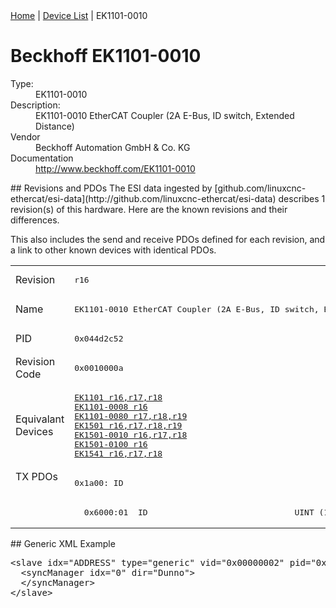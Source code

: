 <div class="nav"><a href="/esi-data">Home</a> | <a href="/esi-data/devices">Device List</a> | EK1101-0010</div>

#  Beckhoff EK1101-0010

<dl>
  <dt>Type:</dt><dd>EK1101-0010</dd>
  <dt>Description:</dt><dd>EK1101-0010 EtherCAT Coupler (2A E-Bus, ID switch, Extended Distance)</dd>
  <dt>Vendor</dt><dd>Beckhoff Automation GmbH & Co. KG</dd>
  <dt>Documentation</dt><dd><a href="http://www.beckhoff.com/EK1101-0010">http://www.beckhoff.com/EK1101-0010</a></dd>
</dl>
## Revisions and PDOs
The ESI data ingested by [github.com/linuxcnc-ethercat/esi-data](http://github.com/linuxcnc-ethercat/esi-data) describes 1 revision(s) of this hardware.  Here are the known revisions and their differences.

This also includes the send and receive PDOs defined for each revision, and a link to other known devices with identical PDOs.

<table>
<tr >
<td class="first">Revision</td>
<td ><pre>r16</pre></td>
</tr>
<tr >
<td class="first">Name</td>
<td ><pre>EK1101-0010 EtherCAT Coupler (2A E-Bus, ID switch, Extended Distance)</pre></td>
</tr>
<tr >
<td class="first">PID</td>
<td ><pre>0x044d2c52</pre></td>
</tr>
<tr >
<td class="first">Revision Code</td>
<td ><pre>0x0010000a</pre></td>
</tr>
<tr >
<td class="first">Equivalant Devices</td>
<td ><pre><a href="EK1101">EK1101 r16,r17,r18</a><br/><a href="EK1101-0008">EK1101-0008 r16</a><br/><a href="EK1101-0080">EK1101-0080 r17,r18,r19</a><br/><a href="EK1501">EK1501 r16,r17,r18,r19</a><br/><a href="EK1501-0010">EK1501-0010 r16,r17,r18</a><br/><a href="EK1501-0100">EK1501-0100 r16</a><br/><a href="EK1541">EK1541 r16,r17,r18</a></pre></td>
</tr>
<tr class="txpdo pdosection">
<td class="first" rowspan=2 valign=top>TX PDOs</td>
<td><pre>0x1a00: ID</pre></td>
<td></td>
</tr>
<tr class="txpdo">
<td ><pre>  0x6000:01  ID                              UINT (16 bits)</pre></td>
</tr>
</table>
## Generic XML Example
<pre class="xml">
&lt;slave idx="ADDRESS" type="generic" vid="0x00000002" pid="0x044d2c52" configPdos="true"&gt;
  &lt;syncManager idx="0" dir="Dunno"&gt;
  &lt;/syncManager&gt;
&lt;/slave&gt;
</pre>
